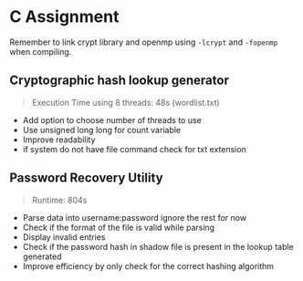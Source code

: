 # C Assignment

Remember to link crypt library and openmp using `-lcrypt` and `-fopenmp` when compiling.

## Cryptographic hash lookup generator

> Execution Time using 8 threads: 48s (wordlist.txt)

* Add option to choose number of threads to use
* Use unsigned long long for count variable
* Improve readability
* if system do not have file command check for txt extension

##  Password Recovery Utility

> Runtime: 804s

* Parse data into username:password ignore the rest for now
* Check if the format of the file is valid while parsing
* Display invalid entries
* Check if the password hash in shadow file is present in the lookup table generated
* Improve efficiency by only check for the correct hashing algorithm

